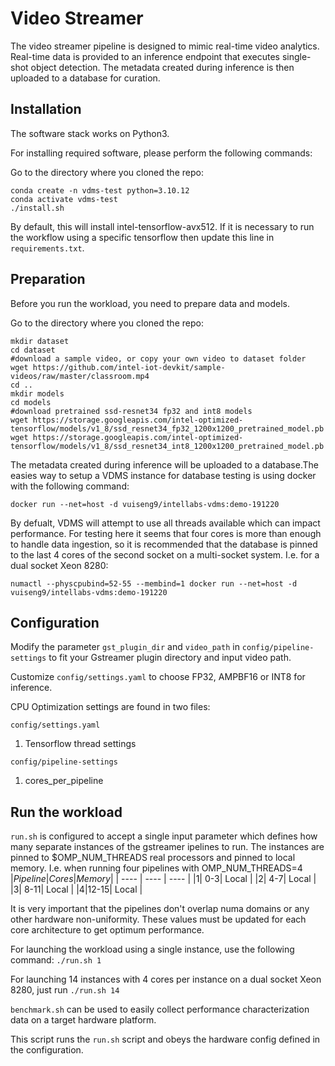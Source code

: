 # Video Streamer
The video streamer pipeline is designed to mimic real-time video analytics. Real-time data is provided to an inference endpoint that executes single-shot object detection. The metadata created during inference is then uploaded to a database for curation.

## Installation

The software stack works on Python3.

For installing required software, please perform the following commands:

Go to the directory where you cloned the repo:
```
conda create -n vdms-test python=3.10.12
conda activate vdms-test
./install.sh
```

By default, this will install intel-tensorflow-avx512.  If it is necessary to run the workflow using a specific tensorflow then update this line in `requirements.txt`.


## Preparation

Before you run the workload, you need to prepare data and models.

Go to the directory where you cloned the repo:
```
mkdir dataset
cd dataset
#download a sample video, or copy your own video to dataset folder 
wget https://github.com/intel-iot-devkit/sample-videos/raw/master/classroom.mp4
cd ..
mkdir models
cd models
#download pretrained ssd-resnet34 fp32 and int8 models
wget https://storage.googleapis.com/intel-optimized-tensorflow/models/v1_8/ssd_resnet34_fp32_1200x1200_pretrained_model.pb
wget https://storage.googleapis.com/intel-optimized-tensorflow/models/v1_8/ssd_resnet34_int8_1200x1200_pretrained_model.pb
```
The metadata created during inference will be uploaded to a database.The easies way to setup a VDMS instance for database testing is using docker with the following command:
```
docker run --net=host -d vuiseng9/intellabs-vdms:demo-191220
```

By defualt, VDMS will attempt to use all threads available which can impact performance.  For testing here it seems that four cores is more than enough to handle data ingestion, so it is recommended that the database is pinned to the last 4 cores of the second socket on a multi-socket system. I.e. for a dual socket Xeon 8280:
```
numactl --physcpubind=52-55 --membind=1 docker run --net=host -d vuiseng9/intellabs-vdms:demo-191220
```

## Configuration

Modify the parameter `gst_plugin_dir` and `video_path` in `config/pipeline-settings` to fit your Gstreamer plugin directory and input video path.

Customize `config/settings.yaml` to choose FP32, AMPBF16 or INT8 for inference.

CPU Optimization settings are found in two files:

`config/settings.yaml`
1. Tensorflow thread settings

`config/pipeline-settings`
1. cores_per_pipeline

## Run the workload

`run.sh` is configured to accept a single input parameter which defines how many separate instances of the gstreamer ipelines to run. The instances are pinned to $OMP_NUM_THREADS real processors and pinned to local memory.  I.e. when running four pipelines with OMP_NUM_THREADS=4
|*Pipeline*|*Cores*|*Memory*|
| ---- | ---- | ---- |
|1| 0-3| Local |
|2| 4-7| Local |
|3| 8-11| Local |
|4|12-15| Local |

It is very important that the pipelines don't overlap numa domains or any other hardware non-uniformity.  These values must be updated for each core architecture to get optimum performance.

For launching the workload using a single instance, use the following command:
`./run.sh 1`


For launching 14 instances with 4 cores per instance on a dual socket Xeon 8280, just run `./run.sh 14`

`benchmark.sh` can be used to easily collect performance characterization data on a target hardware platform.

This script runs the `run.sh` script and obeys the hardware config defined in the configuration. 
